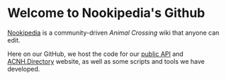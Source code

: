 # Welcome to Nookipedia's Github

[Nookipedia](https://nookipedia.com/wiki/Main_Page) is a community-driven *Animal Crossing* wiki that anyone can edit.

Here on our GitHub, we host the code for our [public API](https://github.com/Nookipedia/nookipedia-api) and [ACNH.Directory](https://github.com/Nookipedia/acnh.directory) website, as well as some scripts and tools we have developed.
